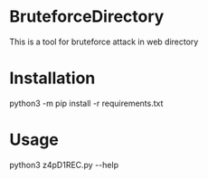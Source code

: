  # BruteforceDirectory
This is a tool for bruteforce attack in web directory

# Installation

python3 -m pip install -r requirements.txt

# Usage

python3 z4pD1REC.py --help

